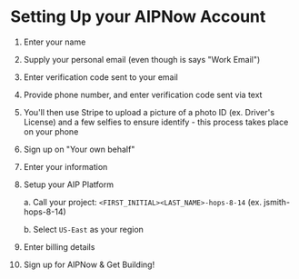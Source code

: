 # Setting Up your AIPNow Account

1. Enter your name
2. Supply your personal email (even though is says "Work Email")
3. Enter verification code sent to your email
4. Provide phone number, and enter verification code sent via text
5. You'll then use Stripe to upload a picture of a photo ID (ex. Driver's License) and a few selfies to ensure identify - this process takes place on your phone
6. Sign up on "Your own behalf"
7. Enter your information
8. Setup your AIP Platform
   
     a. Call your project: ```<FIRST_INITIAL><LAST_NAME>-hops-8-14``` (ex. jsmith-hops-8-14)
  
     b. Select ```US-East``` as your region
  
10. Enter billing details
11. Sign up for AIPNow & Get Building!
